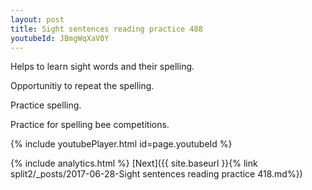 ```yaml
---
layout: post
title: Sight sentences reading practice 488
youtubeId: JBmgWqXaV0Y
---
```

 
 
Helps to learn sight words and their spelling.

Opportunitiy to repeat the spelling. 

Practice spelling. 
 
Practice for spelling bee competitions. 
 
{% include youtubePlayer.html id=page.youtubeId %}
 
 
{% include analytics.html %} 
[Next]({{ site.baseurl }}{% link  split2/_posts/2017-06-28-Sight sentences reading practice 418.md%})
 
